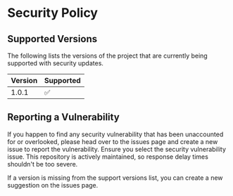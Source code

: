 # Security Policy

## Supported Versions

The following lists the versions of the project that are
currently being supported with security updates.

| Version | Supported          |
| ------- | ------------------ |
| 1.0.1   | :white_check_mark: |

## Reporting a Vulnerability

If you happen to find any security vulnerability that has been unaccounted for or overlooked, please head over to the issues
page and create a new issue to report the vulnerability. Ensure you select the security vulnerability issue. 
This repository is actively maintained, so response delay times shouldn't be too severe.

If a version is missing from the support versions list, you can create a new suggestion on the issues page.
